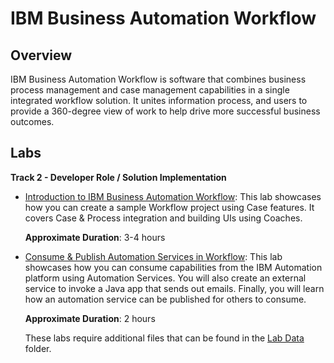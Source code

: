 # IBM Business Automation Workflow

## Overview

IBM Business Automation Workflow is software that combines business process management and case management  capabilities in a single integrated workflow solution. It unites information process, and users to provide a 360-degree view of work to help drive more successful business outcomes.

## Labs

**Track 2 - Developer Role / Solution Implementation**

- <a href="Lab%20Guide%20-%20Introduction%20to%20IBM%20Business%20Automation%20Workflow.pdf" target="_blank">Introduction to IBM Business Automation Workflow</a>: This lab showcases how you can create a sample Workflow project using Case features. It covers Case & Process integration and building UIs using Coaches.

    **Approximate Duration**: 3-4 hours

- <a href="Lab%20Guide%20-%20Consume%20%26%20Publish%20Automation%20Services%20in%20Workflow.pdf" target="_blank">Consume & Publish Automation Services in Workflow</a>: This lab showcases how you can consume capabilities from the IBM Automation platform using Automation Services. You will also create an external service to invoke a Java app that sends out emails. Finally, you will learn how an automation service can be published for others to consume.

    **Approximate Duration**: 2 hours

    These labs require additional files that can be found in the <a href="https://github.com/IBM/cp4ba-labs/tree/main/23.0.2/Workflow/Lab%20Data" target="_blank">Lab Data</a> folder.

